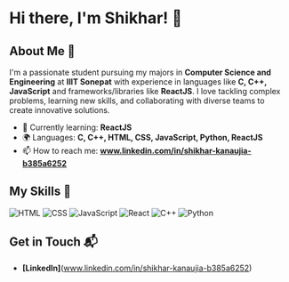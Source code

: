 # Hi there, I'm Shikhar! 👋

<!--![Banner Image](your_banner_image_url_here)-->

## About Me 🚀

I'm a passionate student pursuing my majors in **Computer Science and Engineering** at **IIIT Sonepat** with experience in languages like **C, C++, JavaScript** and frameworks/libraries like **ReactJS**. I love tackling complex problems, learning new skills, and collaborating with diverse teams to create innovative solutions.

- 🌱 Currently learning: **ReactJS**
- 🌍 Languages: **C, C++, HTML, CSS, JavaScript, Python, ReactJS**
- 📫 How to reach me: **www.linkedin.com/in/shikhar-kanaujia-b385a6252**

## My Skills 🧠

![HTML](https://img.shields.io/badge/-HTML-E34F26?style=flat-square&logo=html5&logoColor=white)
![CSS](https://img.shields.io/badge/-CSS-1572B6?style=flat-square&logo=css3&logoColor=white)
![JavaScript](https://img.shields.io/badge/-JavaScript-F7DF1E?style=flat-square&logo=javascript&logoColor=black)
![React](https://img.shields.io/badge/-React-61DAFB?style=flat-square&logo=react&logoColor=black)
![C++](https://img.shields.io/badge/C%2B%2B-00599C?style=for-the-badge&logo=c%2B%2B&logoColor=white)
![Python](https://img.shields.io/badge/Python-FFD43B?style=for-the-badge&logo=python&logoColor=blue)

<!--## Featured Projects 💻

### [Project 1 Title](project_1_link)

![Project 1 Screenshot](project_1_screenshot_url)

**[Project 1 Title]** is a **[brief project description]** built with **[technologies used]**. This project demonstrates my ability to **[skills demonstrated by the project]**. You can check out the repository [here](project_1_repository_link).

### [Project 2 Title](project_2_link)

![Project 2 Screenshot](project_2_screenshot_url)

**[Project 2 Title]** is a **[brief project description]** built with **[technologies used]**. This project showcases my skills in **[skills demonstrated by the project]**. You can check out the repository [here](project_2_repository_link).
-->
## Get in Touch 📬

- **[LinkedIn]**(www.linkedin.com/in/shikhar-kanaujia-b385a6252)



